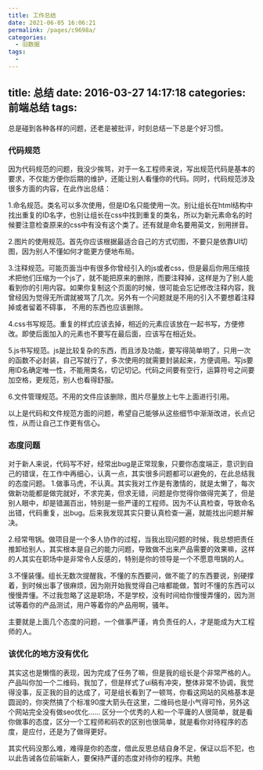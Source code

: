 ```yaml
---
title: 工作总结
date: 2021-06-05 16:06:21
permalink: /pages/c9698a/
categories:
  - 旧数据
tags:
  - 
---
```

title: 总结
date: 2016-03-27 14:17:18
categories: 前端总结
tags:
---
总是碰到各种各样的问题，还老是被批评，时刻总结一下总是个好习惯。
<!--more-->

### 代码规范
因为代码规范的问题，我没少挨骂，对于一名工程师来说，写出规范代码是基本的要求，不仅能方便你后期的维护，还能让别人看懂你的代码。同时，代码规范涉及很多方面的内容，在此作出总结：

1.命名规范。类名可以多次使用，但是ID名只能使用一次。别让组长在html结构中找出重复的ID名字，也别让组长在css中找到重复的类名，所以为新元素命名的时候要注意检查原来的css中有没有这个类了。还有就是命名要用英文，别用拼音。

2.图片的使用规范。首先你应该根据最适合自己的方式切图，不要只是依靠UI切图，因为别人不懂如何才能更方便地布局。

3.注释规范。可能页面当中有很多你曾经引入的js或者css，但是最后你用压缩技术把他们压缩为一个js了，就不能把原来的删除，而要注释掉，这样是为了别人能看到你的引用内容。如果你复制这个页面的时候，很可能会忘记修改注释内容，我曾经因为觉得无所谓就被骂了几次。另外有一个问题就是不用的引入不要想着注释掉或者留着不碍事， 不用的东西也应该删除。

4.css书写规范。重复的样式应该去掉，相近的元素应该放在一起书写，方便修改。即使后面加入的元素也不要写在最后面，应该写在相近处。

5.js书写规范。js是比较复杂的东西，而且涉及功能，要写得简单明了，只用一次的函数不必封装，自己写就行了，多次使用的就需要封装起来，方便调用。写js要用ID名确定唯一性，不能用类名，切记切记。代码之间要有空行，运算符号之间要加空格，更规范，别人也看得舒服。

6.文件管理规范。不用的文件应该删除，图片尽量放上七牛上面进行引用。

以上是代码和文件规范方面的问题，希望自己能够从这些细节中渐渐改进，长点记性，从而让自己工作更有信心。

### 态度问题
对于新人来说，代码写不好，经常出bug是正常现象，只要你态度端正，意识到自己的错误，在工作中再细心，认真一点，其实很多问题都可以避免的，在此总结我的态度问题。
1.做事马虎，不认真。其实我对工作是有激情的，就是太懒了，每次做新功能都是做完就好，不求完美，但求无错，问题是你觉得你做得完美了，但是别人眼中，却是错漏百出，特别是一些严谨的工程师。因为不认真检查，导致命名出错，代码重复，出bug。后来我发现其实只要认真检查一遍，就能找出问题并解决。

2.经常甩锅。做项目是一个多人协作的过程，当我出现问题的时候，我总想把责任推卸给别人，其实根本是自己的能力问题，导致做不出来产品需要的效果嘛，这样的人其实在职场中是非常令人反感的，特别是你的领导是一个不愿意甩锅的人。

3.不懂装懂。组长无数次提醒我，不懂的东西要问，做不能了的东西要说，别硬撑着，到时候出事了很麻烦，因为刚开始我觉得自己啥都能做，暂时不懂的东西可以慢慢弄懂。不过我忽略了这是职场，不是学校，没有时间给你慢慢弄懂的，因为测试等着你的产品测试，用户等着你的产品用啊，骚年。

主要就是上面几个态度的问题，一个做事严谨，肯负责任的人，才是能成为大工程师的人。

### 该优化的地方没有优化
其实这也是懒惰的表现，因为完成了任务了嘛，但是我的组长是个非常严格的人。产品叫你加一个二维码，我加了，但是样式了ui稿有冲突，整体非常不协调，我觉得没事，反正我的目的达成了，可是组长看到了一顿骂，你看这网站的风格基本是圆润的，你突然搞了个标准90度大箭头在这里，二维码也是小气得可怜，另外这个网站完全没有做seo优化......
区分一个优秀的人和一个平庸的人很简单，就是看你做事的态度，区分一个工程师和码农的区别也很简单，就是看你对待程序的态度，是应付，还是为了做得更好。

其实代码没那么难，难得是你的态度，借此反思总结自身不足，保证以后不犯，也以此告诫各位前端新人，要保持严谨的态度对待你的程序。共勉